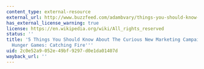 ```yaml
---
content_type: external-resource
external_url: http://www.buzzfeed.com/adambvary/things-you-should-know-about-hunger-games-marketing-campaign
has_external_license_warning: true
license: https://en.wikipedia.org/wiki/All_rights_reserved
status: ''
title: '5 Things You Should Know About The Curious New Marketing Campaign For ''The
  Hunger Games: Catching Fire'''
uid: 2c0e52a9-052e-49bf-9297-d0e1da01407d
wayback_url: ''
---
```

